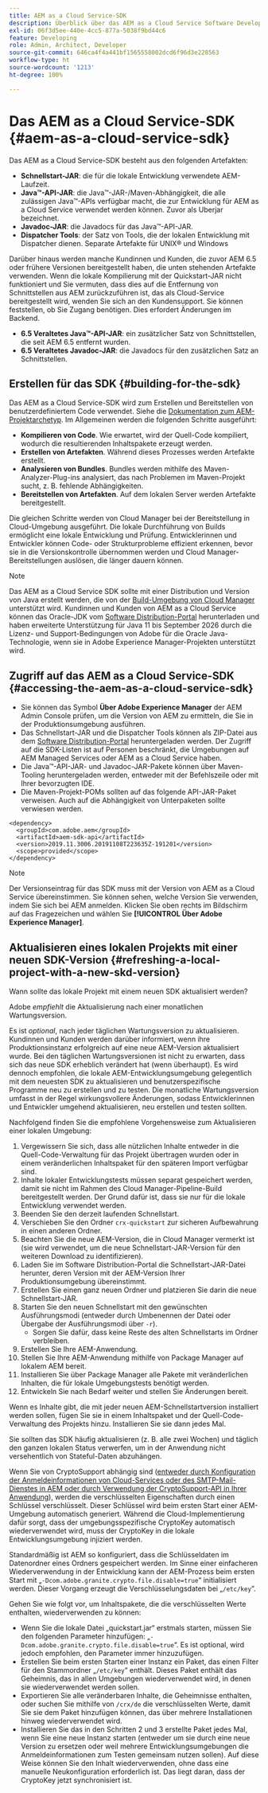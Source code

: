 ```yaml
---
title: AEM as a Cloud Service-SDK
description: Überblick über das AEM as a Cloud Service Software Development Kit
exl-id: 06f3d5ee-440e-4cc5-877a-5038f9bd44c6
feature: Developing
role: Admin, Architect, Developer
source-git-commit: 646ca4f4a441bf1565558002dcd6f96d3e228563
workflow-type: ht
source-wordcount: '1213'
ht-degree: 100%

---
```


# Das AEM as a Cloud Service-SDK {#aem-as-a-cloud-service-sdk}

Das AEM as a Cloud Service-SDK besteht aus den folgenden Artefakten:

* **Schnellstart-JAR**: die für die lokale Entwicklung verwendete AEM-Laufzeit.
* **Java™-API-JAR**: die Java™-JAR-/Maven-Abhängigkeit, die alle zulässigen Java™-APIs verfügbar macht, die zur Entwicklung für AEM as a Cloud Service verwendet werden können. Zuvor als Uberjar bezeichnet.
* **Javadoc-JAR**: die Javadocs für das Java™-API-JAR.
* **Dispatcher Tools**: der Satz von Tools, die der lokalen Entwicklung mit Dispatcher dienen. Separate Artefakte für UNIX® und Windows

Darüber hinaus werden manche Kundinnen und Kunden, die zuvor AEM 6.5 oder frühere Versionen bereitgestellt haben, die unten stehenden Artefakte verwenden. Wenn die lokale Kompilierung mit der Quickstart-JAR nicht funktioniert und Sie vermuten, dass dies auf die Entfernung von Schnittstellen aus AEM zurückzuführen ist, das als Cloud-Service bereitgestellt wird, wenden Sie sich an den Kundensupport. Sie können feststellen, ob Sie Zugang benötigen. Dies erfordert Änderungen im Backend.

* **6.5 Veraltetes Java™-API-JAR**: ein zusätzlicher Satz von Schnittstellen, die seit AEM 6.5 entfernt wurden.
* **6.5 Veraltetes Javadoc-JAR**: die Javadocs für den zusätzlichen Satz an Schnittstellen.

## Erstellen für das SDK {#building-for-the-sdk}

Das AEM as a Cloud Service-SDK wird zum Erstellen und Bereitstellen von benutzerdefiniertem Code verwendet. Siehe die [Dokumentation zum AEM-Projektarchetyp](https://experienceleague.adobe.com/docs/experience-manager-core-components/using/developing/archetype/using.html?lang=de). Im Allgemeinen werden die folgenden Schritte ausgeführt:

* **Kompilieren von Code**. Wie erwartet, wird der Quell-Code kompiliert, wodurch die resultierenden Inhaltspakete erzeugt werden.
* **Erstellen von Artefakten**. Während dieses Prozesses werden Artefakte erstellt.
* **Analysieren von Bundles**. Bundles werden mithilfe des Maven-Analyzer-Plug-ins analysiert, das nach Problemen im Maven-Projekt sucht, z. B. fehlende Abhängigkeiten.
* **Bereitstellen von Artefakten**. Auf dem lokalen Server werden Artefakte bereitgestellt.

Die gleichen Schritte werden von Cloud Manager bei der Bereitstellung in Cloud-Umgebung ausgeführt. Die lokale Durchführung von Builds ermöglicht eine lokale Entwicklung und Prüfung. Entwicklerinnen und Entwickler können Code- oder Strukturprobleme effizient erkennen, bevor sie in die Versionskontrolle übernommen werden und Cloud Manager-Bereitstellungen auslösen, die länger dauern können.

>[!NOTE]
>
>Das AEM as a Cloud Service SDK sollte mit einer Distribution und Version von Java erstellt werden, die von der [Build-Umgebung von Cloud Manager](/help/implementing/cloud-manager/getting-access-to-aem-in-cloud/build-environment-details.md) unterstützt wird. Kundinnen und Kunden von AEM as a Cloud Service können das Oracle-JDK vom [Software Distribution-Portal](https://experience.adobe.com/#/downloads/content/software-distribution/de/aemcloud.html) herunterladen und haben erweiterte Unterstützung für Java 11 bis September 2026 durch die Lizenz- und Support-Bedingungen von Adobe für die Oracle Java-Technologie, wenn sie in Adobe Experience Manager-Projekten unterstützt wird.

## Zugriff auf das AEM as a Cloud Service-SDK {#accessing-the-aem-as-a-cloud-service-sdk}

* Sie können das Symbol **Über Adobe Experience Manager** der AEM Admin Console prüfen, um die Version von AEM zu ermitteln, die Sie in der Produktionsumgebung ausführen.
* Das Schnellstart-JAR und die Dispatcher Tools können als ZIP-Datei aus dem [Software Distribution-Portal](https://experience.adobe.com/#/downloads/content/software-distribution/de/aemcloud.html) heruntergeladen werden. Der Zugriff auf die SDK-Listen ist auf Personen beschränkt, die Umgebungen auf AEM Managed Services oder AEM as a Cloud Service haben.
* Die Java™-API-JAR- und Javadoc-JAR-Pakete können über Maven-Tooling heruntergeladen werden, entweder mit der Befehlszeile oder mit Ihrer bevorzugten IDE.
* Die Maven-Projekt-POMs sollten auf das folgende API-JAR-Paket verweisen. Auch auf die Abhängigkeit von Unterpaketen sollte verwiesen werden.

```
<dependency>
  <groupId>com.adobe.aem</groupId>
  <artifactId>aem-sdk-api</artifactId>
  <version>2019.11.3006.20191108T223635Z-191201</version>
  <scope>provided</scope>
</dependency>
```

>[!NOTE]
>
>Der Versionseintrag für das SDK muss mit der Version von AEM as a Cloud Service übereinstimmen. Sie können sehen, welche Version Sie verwenden, indem Sie sich bei AEM anmelden. Klicken Sie oben rechts im Bildschirm auf das Fragezeichen und wählen Sie **[!UICONTROL Über Adobe Experience Manager]**.


## Aktualisieren eines lokalen Projekts mit einer neuen SDK-Version {#refreshing-a-local-project-with-a-new-skd-version}

Wann sollte das lokale Projekt mit einem neuen SDK aktualisiert werden?

Adobe *empfiehlt* die Aktualisierung nach einer monatlichen Wartungsversion.

Es ist *optional*, nach jeder täglichen Wartungsversion zu aktualisieren. Kundinnen und Kunden werden darüber informiert, wenn ihre Produktionsinstanz erfolgreich auf eine neue AEM-Version aktualisiert wurde. Bei den täglichen Wartungsversionen ist nicht zu erwarten, dass sich das neue SDK erheblich verändert hat (wenn überhaupt). Es wird dennoch empfohlen, die lokale AEM-Entwicklungsumgebung gelegentlich mit dem neuesten SDK zu aktualisieren und benutzerspezifische Programme neu zu erstellen und zu testen. Die monatliche Wartungsversion umfasst in der Regel wirkungsvollere Änderungen, sodass Entwicklerinnen und Entwickler umgehend aktualisieren, neu erstellen und testen sollten.

Nachfolgend finden Sie die empfohlene Vorgehensweise zum Aktualisieren einer lokalen Umgebung:

1. Vergewissern Sie sich, dass alle nützlichen Inhalte entweder in die Quell-Code-Verwaltung für das Projekt übertragen wurden oder in einem veränderlichen Inhaltspaket für den späteren Import verfügbar sind.
1. Inhalte lokaler Entwicklungstests müssen separat gespeichert werden, damit sie nicht im Rahmen des Cloud Manager-Pipeline-Build bereitgestellt werden. Der Grund dafür ist, dass sie nur für die lokale Entwicklung verwendet werden.
1. Beenden Sie den derzeit laufenden Schnellstart.
1. Verschieben Sie den Ordner `crx-quickstart` zur sicheren Aufbewahrung in einen anderen Ordner.
1. Beachten Sie die neue AEM-Version, die in Cloud Manager vermerkt ist (sie wird verwendet, um die neue Schnellstart-JAR-Version für den weiteren Download zu identifizieren).
1. Laden Sie im Software Distribution-Portal die Schnellstart-JAR-Datei herunter, deren Version mit der AEM-Version Ihrer Produktionsumgebung übereinstimmt.
1. Erstellen Sie einen ganz neuen Ordner und platzieren Sie darin die neue Schnellstart-JAR.
1. Starten Sie den neuen Schnellstart mit den gewünschten Ausführungsmodi (entweder durch Umbenennen der Datei oder Übergabe der Ausführungsmodi über `-r`).
   * Sorgen Sie dafür, dass keine Reste des alten Schnellstarts im Ordner verbleiben.
1. Erstellen Sie Ihre AEM-Anwendung.
1. Stellen Sie Ihre AEM-Anwendung mithilfe von Package Manager auf lokalem AEM bereit.
1. Installieren Sie über Package Manager alle Pakete mit veränderlichen Inhalten, die für lokale Umgebungstests benötigt werden.
1. Entwickeln Sie nach Bedarf weiter und stellen Sie Änderungen bereit.

Wenn es Inhalte gibt, die mit jeder neuen AEM-Schnellstartversion installiert werden sollen, fügen Sie sie in einem Inhaltspaket und der Quell-Code-Verwaltung des Projekts hinzu. Installieren Sie sie dann jedes Mal.

Sie sollten das SDK häufig aktualisieren (z. B. alle zwei Wochen) und täglich den ganzen lokalen Status verwerfen, um in der Anwendung nicht versehentlich von Stateful-Daten abzuhängen.

Wenn Sie von CryptoSupport abhängig sind ([entweder durch Konfiguration der Anmeldeinformationen von Cloud-Services oder des SMTP-Mail-Dienstes in AEM oder durch Verwendung der CryptoSupport-API in Ihrer Anwendung](https://developer.adobe.com/experience-manager/reference-materials/cloud-service/javadoc/com/adobe/granite/crypto/CryptoSupport.html)), werden die verschlüsselten Eigenschaften durch einen Schlüssel verschlüsselt. Dieser Schlüssel wird beim ersten Start einer AEM-Umgebung automatisch generiert. Während die Cloud-Implementierung dafür sorgt, dass der umgebungsspezifische CryptoKey automatisch wiederverwendet wird, muss der CryptoKey in die lokale Entwicklungsumgebung injiziert werden.

Standardmäßig ist AEM so konfiguriert, dass die Schlüsseldaten im Datenordner eines Ordners gespeichert werden. Im Sinne einer einfacheren Wiederverwendung in der Entwicklung kann der AEM-Prozess beim ersten Start mit „`-Dcom.adobe.granite.crypto.file.disable=true`“ initialisiert werden. Dieser Vorgang erzeugt die Verschlüsselungsdaten bei „`/etc/key`“.

Gehen Sie wie folgt vor, um Inhaltspakete, die die verschlüsselten Werte enthalten, wiederverwenden zu können:

* Wenn Sie die lokale Datei „quickstart.jar“ erstmals starten, müssen Sie den folgenden Parameter hinzufügen: „`-Dcom.adobe.granite.crypto.file.disable=true`“. Es ist optional, wird jedoch empfohlen, den Parameter immer hinzuzufügen.
* Erstellen Sie beim ersten Starten einer Instanz ein Paket, das einen Filter für den Stammordner „`/etc/key`“ enthält. Dieses Paket enthält das Geheimnis, das in allen Umgebungen wiederverwendet wird, in denen sie wiederverwendet werden sollen.
* Exportieren Sie alle veränderbaren Inhalte, die Geheimnisse enthalten, oder suchen Sie mithilfe von `/crx/de` die verschlüsselten Werte, damit Sie sie dem Paket hinzufügen können, das über mehrere Installationen hinweg wiederverwendet wird.
* Installieren Sie das in den Schritten 2 und 3 erstellte Paket jedes Mal, wenn Sie eine neue Instanz starten (entweder um sie durch eine neue Version zu ersetzen oder weil mehrere Entwicklungsumgebungen die Anmeldeinformationen zum Testen gemeinsam nutzen sollen). Auf diese Weise können Sie den Inhalt wiederverwenden, ohne dass eine manuelle Neukonfiguration erforderlich ist. Das liegt daran, dass der CryptoKey jetzt synchronisiert ist.
